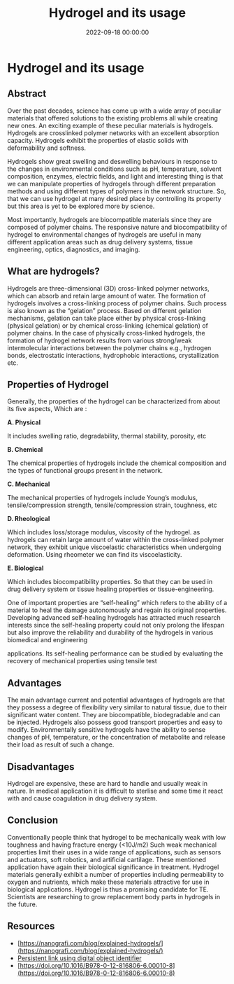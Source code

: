 ﻿---
layout: post
title: "Hydrogel and its usage"
author_github: raghawendra
date: 2022-09-18 00:00:00

description: "A hydrogel is a crosslinked hydrophilic polymer that does not dissolve in water. They are highly absorbent yet maintain well defined structures. These properties underpin several applications, especially in the biomedical area. Many hydrogels are synthetic, but some are derived from nature."

tags:
- IEEE NITK
- Blog
- Hydrogel and its usage

categories:
- Piston
github_username: 'raghawendra'
---

# Hydrogel and its usage

## Abstract

Over the past decades, science has come up with a wide array of peculiar materials that offered solutions to the existing problems all while creating new ones. An exciting example of these peculiar materials is hydrogels. Hydrogels are crosslinked polymer networks with an excellent absorption capacity. Hydrogels exhibit the properties of elastic solids with deformability and softness.

Hydrogels show great swelling and deswelling behaviours in response to the changes in environmental conditions such as pH, temperature, solvent composition, enzymes, electric fields, and light and interesting thing is that we can manipulate properties of hydrogels through different preparation methods and using different types of polymers in the network structure. So, that we can use hydrogel at many desired place by controlling its property but this area is yet to be explored more by science.

Most importantly, hydrogels are biocompatible materials since they are composed of polymer chains. The responsive nature and biocompatibility of hydrogel to environmental changes of hydrogels are useful in many different application areas such as drug delivery systems, tissue engineering, optics, diagnostics, and imaging.
  
## What are hydrogels?

Hydrogels are three-dimensional (3D) cross-linked polymer networks, which can absorb and retain large amount of water. The formation of hydrogels involves a cross-linking process of polymer chains. Such process is also known as the “gelation” process. Based on different gelation mechanisms, gelation can take place either by physical cross-linking (physical gelation) or by chemical cross-linking (chemical gelation) of polymer chains. In the case of physically cross-linked hydrogels, the formation of hydrogel network results from various strong/weak intermolecular interactions between the polymer chains  e.g., hydrogen bonds, electrostatic interactions, hydrophobic interactions, crystallization etc.

## Properties of Hydrogel

Generally, the properties of the hydrogel can be characterized from about its five aspects,  Which are :

**A. Physical**

It includes  swelling ratio, degradability, thermal stability, porosity, etc

**B. Chemical**

The chemical properties of hydrogels include the chemical composition and the types of functional groups present in the network.

**C. Mechanical**

The mechanical properties of hydrogels include Young’s modulus, tensile/compression strength, tensile/compression strain, toughness, etc

**D. Rheological**

Which includes loss/storage modulus, viscosity of the hydrogel. as hydrogels can retain large amount of water within the cross-linked polymer network, they exhibit unique viscoelastic characteristics when undergoing deformation. Using rheometer we can find its viscoelasticity.

**E. Biological**

Which includes biocompatibility properties.  So that they can be used in drug delivery system or tissue healing properties or tissue-engineering.

One of important properties are “self-healing” which refers to the ability of a material to heal the damage autonomously and  regain its original properties. Developing advanced self-healing hydrogels has attracted much research interests since the self-healing property could not only prolong the lifespan but also improve the reliability and durability of the hydrogels in various biomedical and engineering

applications. Its self-healing performance can be studied by evaluating the recovery of mechanical properties using tensile test

## Advantages
  
The main advantage current and potential advantages of hydrogels are that they possess a degree of flexibility very similar to natural tissue, due to their significant water content. They are biocompatible, biodegradable and can be injected. Hydrogels also possess good transport properties and easy to modify. Environmentally sensitive hydrogels have the ability to sense changes of pH, temperature, or the concentration of metabolite and release their load as result of such a change.
    
## Disadvantages

Hydrogel are expensive, these are hard to handle and usually weak in nature. In medical application it is difficult to sterlise and some time it react with and cause coagulation in drug delivery system.
  
## Conclusion
Conventionally people think that hydrogel to be mechanically weak with low toughness and having fracture energy (<10J/m2)  Such weak mechanical properties limit their uses in a wide range of applications, such as sensors and actuators, soft robotics, and artificial cartilage. These mentioned application have again their biological significance in treatment.
Hydrogel materials generally exhibit a number of properties including permeability to oxygen and nutrients, which make these materials attractive for use in biological applications. Hydrogel is thus a promising candidate for TE. Scientists are researching to grow replacement body parts in hydrogels in the future.

## Resources

- [https://nanografi.com/blog/explained-hydrogels/](https://nanografi.com/blog/explained-hydrogels/)
- [Persistent link using digital object identifier](https://doi.org/10.1016/B978-0-12-820541-9.00008-9)
- [https://doi.org/10.1016/B978-0-12-816806-6.00010-8](https://doi.org/10.1016/B978-0-12-816806-6.00010-8)
